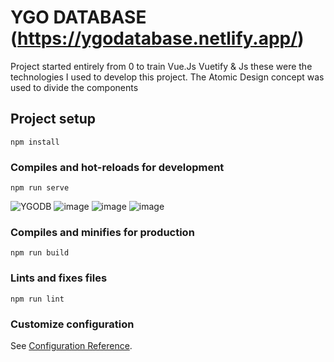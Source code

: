 # YGO DATABASE (https://ygodatabase.netlify.app/)

Project started entirely from 0 to train Vue.Js Vuetify & Js these were the technologies I used to develop this project. The Atomic Design concept was used to divide the components

## Project setup
```
npm install
```

### Compiles and hot-reloads for development
```
npm run serve
```
![YGODB](https://user-images.githubusercontent.com/62224609/163687339-524edb79-316a-4245-8ab8-aecda2f4dd30.gif)
![image](https://user-images.githubusercontent.com/62224609/163194848-645f14a5-c1ef-423f-8d43-914e9146ff8d.png)
![image](https://user-images.githubusercontent.com/62224609/163194986-b7c41c22-2e6a-4d06-8cd0-cbc7e9398447.png)
![image](https://user-images.githubusercontent.com/62224609/163195971-012ccd1a-6ab7-4c00-aef9-bc8b39543e7a.png)




### Compiles and minifies for production
```
npm run build
```

### Lints and fixes files
```
npm run lint
```

### Customize configuration
See [Configuration Reference](https://cli.vuejs.org/config/).

